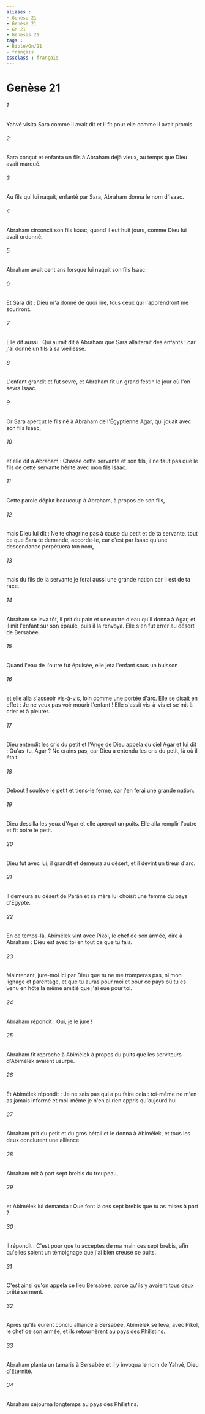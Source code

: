 ```yaml
---
aliases : 
- Genèse 21
- Genèse 21
- Gn 21
- Genesis 21
tags : 
- Bible/Gn/21
- français
cssclass : français
---
```


# Genèse 21

###### 1
Yahvé visita Sara comme il avait dit et il fit pour elle comme il avait promis. 
###### 2
Sara conçut et enfanta un fils à Abraham déjà vieux, au temps que Dieu avait marqué. 
###### 3
Au fils qui lui naquit, enfanté par Sara, Abraham donna le nom d'Isaac. 
###### 4
Abraham circoncit son fils Isaac, quand il eut huit jours, comme Dieu lui avait ordonné. 
###### 5
Abraham avait cent ans lorsque lui naquit son fils Isaac. 
###### 6
Et Sara dit : Dieu m'a donné de quoi rire, tous ceux qui l'apprendront me souriront. 
###### 7
Elle dit aussi : Qui aurait dit à Abraham que Sara allaiterait des enfants ! car j'ai donné un fils à sa vieillesse. 
###### 8
L'enfant grandit et fut sevré, et Abraham fit un grand festin le jour où l'on sevra Isaac. 
###### 9
Or Sara aperçut le fils né à Abraham de l'Égyptienne Agar, qui jouait avec son fils Isaac, 
###### 10
et elle dit à Abraham : Chasse cette servante et son fils, il ne faut pas que le fils de cette servante hérite avec mon fils Isaac. 
###### 11
Cette parole déplut beaucoup à Abraham, à propos de son fils, 
###### 12
mais Dieu lui dit : Ne te chagrine pas à cause du petit et de ta servante, tout ce que Sara te demande, accorde-le, car c'est par Isaac qu'une descendance perpétuera ton nom, 
###### 13
mais du fils de la servante je ferai aussi une grande nation car il est de ta race. 
###### 14
Abraham se leva tôt, il prit du pain et une outre d'eau qu'il donna à Agar, et il mit l'enfant sur son épaule, puis il la renvoya. Elle s'en fut errer au désert de Bersabée. 
###### 15
Quand l'eau de l'outre fut épuisée, elle jeta l'enfant sous un buisson 
###### 16
et elle alla s'asseoir vis-à-vis, loin comme une portée d'arc. Elle se disait en effet : Je ne veux pas voir mourir l'enfant ! Elle s'assit vis-à-vis et se mit à crier et à pleurer.
###### 17
Dieu entendit les cris du petit et l'Ange de Dieu appela du ciel Agar et lui dit : Qu'as-tu, Agar ? Ne crains pas, car Dieu a entendu les cris du petit, là où il était. 
###### 18
Debout ! soulève le petit et tiens-le ferme, car j'en ferai une grande nation. 
###### 19
Dieu dessilla les yeux d'Agar et elle aperçut un puits. Elle alla remplir l'outre et fit boire le petit.
###### 20
Dieu fut avec lui, il grandit et demeura au désert, et il devint un tireur d'arc. 
###### 21
Il demeura au désert de Parân et sa mère lui choisit une femme du pays d'Égypte.
###### 22
En ce temps-là, Abimélek vint avec Pikol, le chef de son armée, dire à Abraham : Dieu est avec toi en tout ce que tu fais. 
###### 23
Maintenant, jure-moi ici par Dieu que tu ne me tromperas pas, ni mon lignage et parentage, et que tu auras pour moi et pour ce pays où tu es venu en hôte la même amitié que j'ai eue pour toi. 
###### 24
Abraham répondit : Oui, je le jure ! 
###### 25
Abraham fit reproche à Abimélek à propos du puits que les serviteurs d'Abimélek avaient usurpé. 
###### 26
Et Abimélek répondit : Je ne sais pas qui a pu faire cela : toi-même ne m'en as jamais informé et moi-même je n'en ai rien appris qu'aujourd'hui. 
###### 27
Abraham prit du petit et du gros bétail et le donna à Abimélek, et tous les deux conclurent une alliance. 
###### 28
Abraham mit à part sept brebis du troupeau, 
###### 29
et Abimélek lui demanda : Que font là ces sept brebis que tu as mises à part ? 
###### 30
Il répondit : C'est pour que tu acceptes de ma main ces sept brebis, afin qu'elles soient un témoignage que j'ai bien creusé ce puits. 
###### 31
C'est ainsi qu'on appela ce lieu Bersabée, parce qu'ils y avaient tous deux prêté serment.
###### 32
Après qu'ils eurent conclu alliance à Bersabée, Abimélek se leva, avec Pikol, le chef de son armée, et ils retournèrent au pays des Philistins. 
###### 33
Abraham planta un tamaris à Bersabée et il y invoqua le nom de Yahvé, Dieu d'Éternité. 
###### 34
Abraham séjourna longtemps au pays des Philistins.
